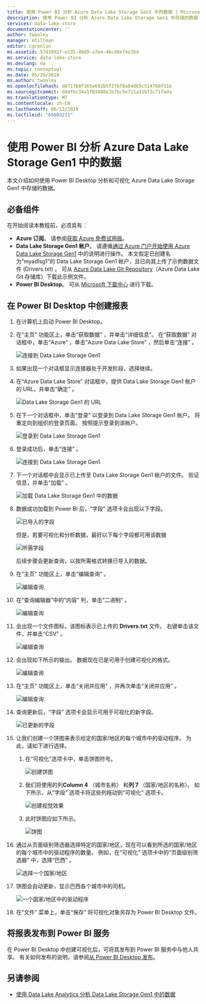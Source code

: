 ```yaml
---
title: 使用 Power BI 分析 Azure Data Lake Storage Gen1 中的数据 | Microsoft Docs
description: 使用 Power BI 分析 Azure Data Lake Storage Gen1 中存储的数据
services: data-lake-store
documentationcenter: ''
author: twooley
manager: mtillman
editor: cgronlun
ms.assetid: 57d19d27-e135-49d9-a7ea-46c48ef4e3bd
ms.service: data-lake-store
ms.devlang: na
ms.topic: conceptual
ms.date: 05/29/2018
ms.author: twooley
ms.openlocfilehash: d8717b8f365e692b5f27bf8a04d65c5147b8f31b
ms.sourcegitcommit: d4dfbc34a1f03488e1b7bc5e711a11b72c717ada
ms.translationtype: MT
ms.contentlocale: zh-CN
ms.lasthandoff: 06/13/2019
ms.locfileid: "65603211"
---
```

# <a name="analyze-data-in-azure-data-lake-storage-gen1-by-using-power-bi"></a>使用 Power BI 分析 Azure Data Lake Storage Gen1 中的数据
本文介绍如何使用 Power BI Desktop 分析和可视化 Azure Data Lake Storage Gen1 中存储的数据。

## <a name="prerequisites"></a>必备组件
在开始阅读本教程前，必须具有：

* **Azure 订阅**。 请参阅[获取 Azure 免费试用版](https://azure.microsoft.com/pricing/free-trial/)。
* **Data Lake Storage Gen1 帐户**。 请遵循[通过 Azure 门户开始使用 Azure Data Lake Storage Gen1](data-lake-store-get-started-portal.md) 中的说明进行操作。 本文假定已创建名为“myadlsg1”的 Data Lake Storage Gen1 帐户，且已向其上传了示例数据文件 (Drivers.txt)   。 可从 [Azure Data Lake Git Repository](https://github.com/Azure/usql/tree/master/Examples/Samples/Data/AmbulanceData/Drivers.txt)（Azure Data Lake Git 存储库）下载此示例文件。
* **Power BI Desktop**。 可从 [Microsoft 下载中心](https://www.microsoft.com/en-us/download/details.aspx?id=45331) 进行下载。 

## <a name="create-a-report-in-power-bi-desktop"></a>在 Power BI Desktop 中创建报表
1. 在计算机上启动 Power BI Desktop。
2. 在“主页”  功能区上，单击“获取数据”  ，并单击“详细信息”。 在“获取数据”  对话框中，单击“Azure”  ，单击“Azure Data Lake Store”  ，然后单击“连接”  。
   
    ![连接到 Data Lake Storage Gen1](./media/data-lake-store-power-bi/get-data-lake-store-account.png "Connect to Data Lake Storage Gen1")
3. 如果出现一个对话框显示连接器处于开发阶段，选择继续。
4. 在“Azure Data Lake Store”  对话框中，提供 Data Lake Storage Gen1 帐户的 URL，并单击“确定”  。
   
    ![Data Lake Storage Gen1 的 URL](./media/data-lake-store-power-bi/get-data-lake-store-account-url.png "URL for Data Lake Storage Gen1")
5. 在下一个对话框中，单击“登录”  以登录到 Data Lake Storage Gen1 帐户。 将重定向到组织的登录页面。 按照提示登录到该帐户。
   
    ![登录到 Data Lake Storage Gen1](./media/data-lake-store-power-bi/get-data-lake-store-account-signin.png "Sign into Data Lake Storage Gen1")
6. 登录成功后，单击“连接”  。
   
    ![连接到 Data Lake Storage Gen1](./media/data-lake-store-power-bi/get-data-lake-store-account-connect.png "Connect to Data Lake Storage Gen1")
7. 下一个对话框中会显示已上传至 Data Lake Storage Gen1 帐户的文件。 验证信息，并单击“加载”  。
   
    ![加载 Data Lake Storage Gen1 中的数据](./media/data-lake-store-power-bi/get-data-lake-store-account-load.png "Load data from Data Lake Storage Gen1")
8. 数据成功加载到 Power BI 后，“字段”  选项卡会出现以下字段。
   
    ![已导入的字段](./media/data-lake-store-power-bi/imported-fields.png "已导入的字段")
   
    但是，若要可视化和分析数据，最好以下每个字段都可用该数据
   
    ![所需字段](./media/data-lake-store-power-bi/desired-fields.png "所需字段")
   
    后续步骤会更新查询，以按所需格式转换已导入的数据。
9. 在“主页”  功能区上，单击“编辑查询”  。
   
    ![编辑查询](./media/data-lake-store-power-bi/edit-queries.png "编辑查询")
10. 在“查询编辑器”中的“内容”  列，单击“二进制”  。
    
    ![编辑查询](./media/data-lake-store-power-bi/convert-query1.png "编辑查询")
11. 会出现一个文件图标，该图标表示已上传的 **Drivers.txt** 文件。 右键单击该文件，并单击“CSV”  。    
    
    ![编辑查询](./media/data-lake-store-power-bi/convert-query2.png "编辑查询")
12. 会出现如下所示的输出。 数据现在已是可用于创建可视化的格式。
    
    ![编辑查询](./media/data-lake-store-power-bi/convert-query3.png "编辑查询")
13. 在“主页”  功能区上，单击“关闭并应用”  ，并再次单击“关闭并应用”  。
    
    ![编辑查询](./media/data-lake-store-power-bi/load-edited-query.png "编辑查询")
14. 查询更新后，“字段”  选项卡会显示可用于可视化的新字段。
    
    ![已更新的字段](./media/data-lake-store-power-bi/updated-query-fields.png "已更新的字段")
15. 让我们创建一个饼图来表示给定的国家/地区的每个城市中的驱动程序。 为此，请如下进行选择。
    
    1. 在“可视化”选项卡中，单击饼图符号。
       
        ![创建饼图](./media/data-lake-store-power-bi/create-pie-chart.png "创建饼图")
    2. 我们将使用的列**Column 4** （城市名称） 和**列 7** （国家/地区的名称）。 如下所示，从“字段”  选项卡将这些列拖动到“可视化”  选项卡。
       
        ![创建视觉效果](./media/data-lake-store-power-bi/create-visualizations.png "创建视觉效果")
    3. 此时饼图应如下所示。
       
        ![饼图](./media/data-lake-store-power-bi/pie-chart.png "创建视觉效果")
16. 通过从页面级别筛选器选择特定的国家/地区，现在可以看到所选的国家/地区的每个城市中的驱动程序的数量。 例如，在“可视化”  选项卡中的“页面级别筛选器”  中，选择“巴西”  。
    
    ![选择一个国家/地区](./media/data-lake-store-power-bi/select-country.png "选择国家/地区")
17. 饼图会自动更新，显示巴西各个城市中的司机。
    
    ![一个国家/地区中的驱动程序](./media/data-lake-store-power-bi/driver-per-country.png "每个国家/地区的驱动程序")
18. 在“文件”  菜单上，单击“保存”  将可视化对象另存为 Power BI Desktop 文件。

## <a name="publish-report-to-power-bi-service"></a>将报表发布到 Power BI 服务
在 Power BI Desktop 中创建可视化后，可将其发布到 Power BI 服务中与他人共享。 有关如何发布的说明，请参阅[从 Power BI Desktop 发布](https://powerbi.microsoft.com/documentation/powerbi-desktop-upload-desktop-files/)。

## <a name="see-also"></a>另请参阅
* [使用 Data Lake Analytics 分析 Data Lake Storage Gen1 中的数据](../data-lake-analytics/data-lake-analytics-get-started-portal.md)

